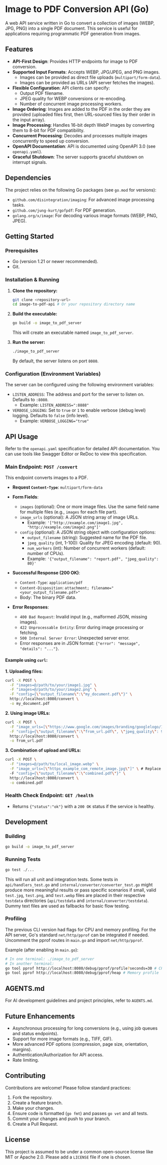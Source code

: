 # Image to PDF Conversion API (Go)

A web API service written in Go to convert a collection of images (WEBP, JPG, PNG) into a single PDF document. This service is useful for applications requiring programmatic PDF generation from images.

## Features

*   **API-First Design**: Provides HTTP endpoints for image to PDF conversion.
*   **Supported Input Formats**: Accepts WEBP, JPG/JPEG, and PNG images.
    *   Images can be provided as direct file uploads (`multipart/form-data`).
    *   Images can be provided as URLs (API server fetches the images).
*   **Flexible Configuration**: API clients can specify:
    *   Output PDF filename.
    *   JPEG quality for WEBP conversions or re-encoding.
    *   Number of concurrent image processing workers.
*   **Image Ordering**: Images are added to the PDF in the order they are provided (uploaded files first, then URL-sourced files by their order in the input array).
*   **Image Processing**: Handles 16-bit depth WebP images by converting them to 8-bit for PDF compatibility.
*   **Concurrent Processing**: Decodes and processes multiple images concurrently to speed up conversion.
*   **OpenAPI Documentation**: API is documented using OpenAPI 3.0 (see `openapi.yaml`).
*   **Graceful Shutdown**: The server supports graceful shutdown on interrupt signals.

## Dependencies

The project relies on the following Go packages (see `go.mod` for versions):

*   `github.com/disintegration/imaging`: For advanced image processing tasks.
*   `github.com/jung-kurt/gofpdf`: For PDF generation.
*   `golang.org/x/image`: For decoding various image formats (WEBP, PNG, JPEG).

## Getting Started

### Prerequisites

*   Go (version 1.21 or newer recommended).
*   Git.

### Installation & Running

1.  **Clone the repository:**
    ```bash
    git clone <repository-url>
    cd image-to-pdf-api # Or your repository directory name
    ```

2.  **Build the executable:**
    ```bash
    go build -o image_to_pdf_server
    ```
    This will create an executable named `image_to_pdf_server`.

3.  **Run the server:**
    ```bash
    ./image_to_pdf_server
    ```
    By default, the server listens on port `8080`.

### Configuration (Environment Variables)

The server can be configured using the following environment variables:

*   `LISTEN_ADDRESS`: The address and port for the server to listen on. Defaults to `:8080`.
    *   Example: `LISTEN_ADDRESS=":8888"`
*   `VERBOSE_LOGGING`: Set to `true` or `1` to enable verbose (debug level) logging. Defaults to `false` (info level).
    *   Example: `VERBOSE_LOGGING="true"`

## API Usage

Refer to the `openapi.yaml` specification for detailed API documentation. You can use tools like Swagger Editor or ReDoc to view this specification.

### Main Endpoint: `POST /convert`

This endpoint converts images to a PDF.

*   **Request `Content-Type`**: `multipart/form-data`
*   **Form Fields**:
    *   `images` (optional): One or more image files. Use the same field name for multiple files (e.g., `images` for each file part).
    *   `image_urls` (optional): A JSON string array of image URLs.
        *   Example: `'["http://example.com/image1.jpg", "http://example.com/image2.png"]'`
    *   `config` (optional): A JSON string object with configuration options:
        *   `output_filename` (string): Suggested name for the PDF file.
        *   `jpeg_quality` (int, 1-100): Quality for JPEG encoding (default: 90).
        *   `num_workers` (int): Number of concurrent workers (default: number of CPUs).
        *   Example: `'{"output_filename": "report.pdf", "jpeg_quality": 80}'`

*   **Successful Response (200 OK)**:
    *   `Content-Type`: `application/pdf`
    *   `Content-Disposition`: `attachment; filename="<your_output_filename.pdf>"`
    *   Body: The binary PDF data.

*   **Error Responses**:
    *   `400 Bad Request`: Invalid input (e.g., malformed JSON, missing images).
    *   `422 Unprocessable Entity`: Error during image processing or fetching.
    *   `500 Internal Server Error`: Unexpected server error.
    *   Error responses are in JSON format: `{"error": "message", "details": "..."}`.

#### Example using `curl`:

**1. Uploading files:**

```bash
curl -X POST \
  -F "images=@/path/to/your/image1.jpg" \
  -F "images=@/path/to/your/image2.png" \
  -F "config={\"output_filename\":\"my_document.pdf\"}" \
  http://localhost:8080/convert \
  -o my_document.pdf
```

**2. Using image URLs:**

```bash
curl -X POST \
  -F "image_urls=[\"https://www.google.com/images/branding/googlelogo/1x/googlelogo_light_color_272x92dp.png\"]" \
  -F "config={\"output_filename\":\"from_url.pdf\", \"jpeg_quality\": 95}" \
  http://localhost:8080/convert \
  -o from_url.pdf
```

**3. Combination of upload and URLs:**

```bash
curl -X POST \
  -F "images=@/path/to/local_image.webp" \
  -F "image_urls=[\"https_example_com_remote_image.jpg\"]" \ # Replace with actual URL
  -F "config={\"output_filename\":\"combined.pdf\"}" \
  http://localhost:8080/convert \
  -o combined.pdf
```

### Health Check Endpoint: `GET /health`

*   Returns `{"status":"ok"}` with a `200 OK` status if the service is healthy.

## Development

### Building
```bash
go build -o image_to_pdf_server
```

### Running Tests
```bash
go test ./...
```
This will run all unit and integration tests. Some tests in `api/handlers_test.go` and `internal/converter/converter_test.go` might produce more meaningful results or pass specific scenarios if small, valid `test.jpg`, `test.png`, and `test.webp` files are placed in their respective `testdata` directories (`api/testdata` and `internal/converter/testdata`). Dummy text files are used as fallbacks for basic flow testing.

### Profiling

The previous CLI version had flags for CPU and memory profiling. For the API server, Go's standard `net/http/pprof` can be integrated if needed. Uncomment the pprof routes in `main.go` and import `net/http/pprof`.

Example (after enabling in `main.go`):
```bash
# In one terminal: ./image_to_pdf_server
# In another terminal:
go tool pprof http://localhost:8080/debug/pprof/profile?seconds=30 # CPU profile
go tool pprof http://localhost:8080/debug/pprof/heap # Memory profile
```

## AGENTS.md

For AI development guidelines and project principles, refer to `AGENTS.md`.

## Future Enhancements

*   Asynchronous processing for long conversions (e.g., using job queues and status endpoints).
*   Support for more image formats (e.g., TIFF, GIF).
*   More advanced PDF options (compression, page size, orientation, margins).
*   Authentication/Authorization for API access.
*   Rate limiting.

## Contributing

Contributions are welcome! Please follow standard practices:

1.  Fork the repository.
2.  Create a feature branch.
3.  Make your changes.
4.  Ensure code is formatted (`go fmt`) and passes `go vet` and all tests.
5.  Commit your changes and push to your branch.
6.  Create a Pull Request.

## License

This project is assumed to be under a common open-source license like MIT or Apache 2.0. Please add a `LICENSE` file if one is chosen.
